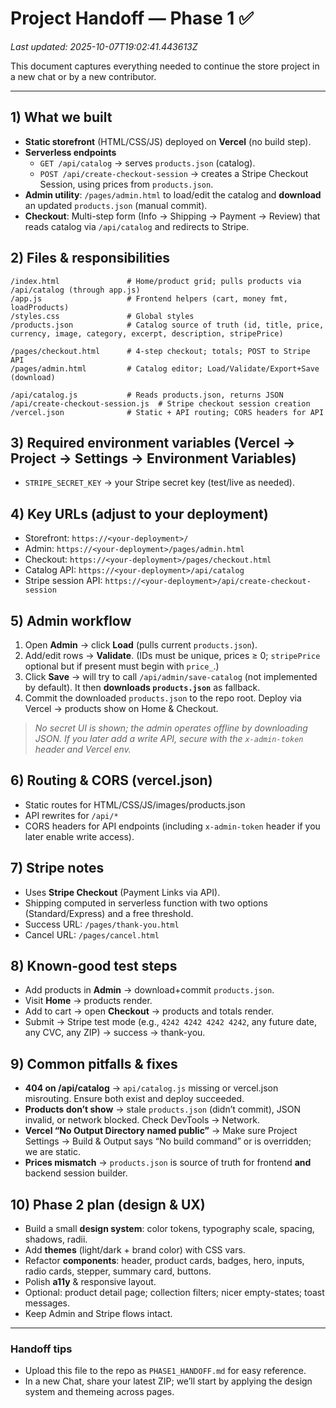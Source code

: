# Project Handoff — Phase 1 ✅
_Last updated: 2025-10-07T19:02:41.443613Z_

This document captures everything needed to continue the store project in a new chat or by a new contributor.

---

## 1) What we built
- **Static storefront** (HTML/CSS/JS) deployed on **Vercel** (no build step).
- **Serverless endpoints**
  - `GET /api/catalog` → serves `products.json` (catalog).
  - `POST /api/create-checkout-session` → creates a Stripe Checkout Session, using prices from `products.json`.
- **Admin utility**: `/pages/admin.html` to load/edit the catalog and **download** an updated `products.json` (manual commit).
- **Checkout**: Multi-step form (Info → Shipping → Payment → Review) that reads catalog via `/api/catalog` and redirects to Stripe.

## 2) Files & responsibilities
```
/index.html               # Home/product grid; pulls products via /api/catalog (through app.js)
/app.js                   # Frontend helpers (cart, money fmt, loadProducts)
/styles.css               # Global styles
/products.json            # Catalog source of truth (id, title, price, currency, image, category, excerpt, description, stripePrice)

/pages/checkout.html      # 4-step checkout; totals; POST to Stripe API
/pages/admin.html         # Catalog editor; Load/Validate/Export+Save (download)

/api/catalog.js           # Reads products.json, returns JSON
/api/create-checkout-session.js  # Stripe checkout session creation
/vercel.json              # Static + API routing; CORS headers for API
```

## 3) Required environment variables (Vercel → Project → Settings → Environment Variables)
- `STRIPE_SECRET_KEY` → your Stripe secret key (test/live as needed).

## 4) Key URLs (adjust to your deployment)
- Storefront: `https://<your-deployment>/`
- Admin: `https://<your-deployment>/pages/admin.html`
- Checkout: `https://<your-deployment>/pages/checkout.html`
- Catalog API: `https://<your-deployment>/api/catalog`
- Stripe session API: `https://<your-deployment>/api/create-checkout-session`

## 5) Admin workflow
1. Open **Admin** → click **Load** (pulls current `products.json`).
2. Add/edit rows → **Validate**. (IDs must be unique, prices ≥ 0; `stripePrice` optional but if present must begin with `price_`.)
3. Click **Save** → will try to call `/api/admin/save-catalog` (not implemented by default). It then **downloads `products.json`** as fallback.
4. Commit the downloaded `products.json` to the repo root. Deploy via Vercel → products show on Home & Checkout.

> _No secret UI is shown; the admin operates offline by downloading JSON. If you later add a write API, secure with the `x-admin-token` header and Vercel env._

## 6) Routing & CORS (vercel.json)
- Static routes for HTML/CSS/JS/images/products.json
- API rewrites for `/api/*`
- CORS headers for API endpoints (including `x-admin-token` header if you later enable write access).

## 7) Stripe notes
- Uses **Stripe Checkout** (Payment Links via API).
- Shipping computed in serverless function with two options (Standard/Express) and a free threshold.
- Success URL: `/pages/thank-you.html`
- Cancel URL: `/pages/cancel.html`

## 8) Known-good test steps
- Add products in **Admin** → download+commit `products.json`.
- Visit **Home** → products render.
- Add to cart → open **Checkout** → products and totals render.
- Submit → Stripe test mode (e.g., `4242 4242 4242 4242`, any future date, any CVC, any ZIP) → success → thank-you.

## 9) Common pitfalls & fixes
- **404 on /api/catalog** → `api/catalog.js` missing or vercel.json misrouting. Ensure both exist and deploy succeeded.
- **Products don’t show** → stale `products.json` (didn’t commit), JSON invalid, or network blocked. Check DevTools → Network.
- **Vercel “No Output Directory named public”** → Make sure Project Settings → Build & Output says “No build command” or is overridden; we are static.
- **Prices mismatch** → `products.json` is source of truth for frontend **and** backend session builder.

## 10) Phase 2 plan (design & UX)
- Build a small **design system**: color tokens, typography scale, spacing, shadows, radii.
- Add **themes** (light/dark + brand color) with CSS vars.
- Refactor **components**: header, product cards, badges, hero, inputs, radio cards, stepper, summary card, buttons.
- Polish **a11y** & responsive layout.
- Optional: product detail page; collection filters; nicer empty-states; toast messages.
- Keep Admin and Stripe flows intact.

---

### Handoff tips
- Upload this file to the repo as `PHASE1_HANDOFF.md` for easy reference.
- In a new Chat, share your latest ZIP; we’ll start by applying the design system and themeing across pages.
